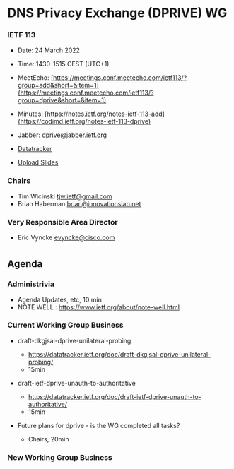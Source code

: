 
# DNS Privacy Exchange (DPRIVE) WG
### IETF 113

* Date: 24 March 2022
* Time: 1430-1515 CEST (UTC+1)
* MeetEcho: [https://meetings.conf.meetecho.com/ietf113/?group=add&short=&item=1](https://meetings.conf.meetecho.com/ietf113/?group=dprive&short=&item=1)
* Minutes: [https://notes.ietf.org/notes-ietf-113-add](https://codimd.ietf.org/notes-ietf-113-dprive)

* Jabber: [dprive@jabber.ietf.org](dprive@jabber.ietf.org)

* [Datatracker](https://datatracker.ietf.org/wg/dprive/documents/)

* [Upload Slides](https://datatracker.ietf.org/meeting/113/session/dprive)

### Chairs
* Tim Wicinski <tjw.ietf@gmail.com>
* Brian Haberman <brian@innovationslab.net>

### Very Responsible Area Director
* Eric Vyncke <evyncke@cisco.com>

#
## Agenda

### Administrivia

* Agenda Updates, etc,  10 min
* NOTE WELL : https://www.ietf.org/about/note-well.html

### Current Working Group Business

*   draft-dkgjsal-dprive-unilateral-probing
    - https://datatracker.ietf.org/doc/draft-dkgjsal-dprive-unilateral-probing/
    - 15min

*   draft-ietf-dprive-unauth-to-authoritative
    - https://datatracker.ietf.org/doc/draft-ietf-dprive-unauth-to-authoritative/
    -  15min

*   Future plans for dprive - is the WG completed all tasks?  
    - Chairs, 20min


### New Working Group Business
